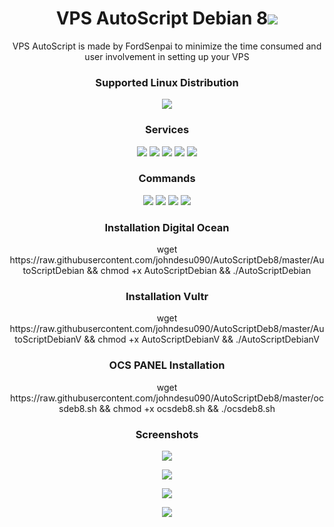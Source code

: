 
<h1 align="center"> VPS AutoScript Debian 8<img src="https://img.shields.io/badge/Version-2.0-blue.svg"></h1>

<p align="center">VPS AutoScript is made by FordSenpai to minimize the time consumed and user involvement in setting up your VPS</p>
<h3 align="center">Supported Linux Distribution</h3>
<p align="center">
  <a><img src="https://img.shields.io/badge/Support-Debian%208-red.svg"></a>
</p>
<h3 align="center">Services</h3>
<p align="center">
  <a><img src="https://img.shields.io/badge/Service-OpenSSH-green.svg"></a>
  <a><img src="https://img.shields.io/badge/Service-Dropbear-green.svg"></a>
  <a><img src="https://img.shields.io/badge/Service-Stunnel-green.svg"></a>
  <a><img src="https://img.shields.io/badge/Service-OpenVPN-green.svg"></a>
  <a><img src="https://img.shields.io/badge/Service-Squid3-green.svg"></a>
 </p>
<h3 align="center">Commands</h3>
<p align="center">
  <a><img src="https://img.shields.io/badge/Commands-menu-yellow.svg"></a>
  <a><img src="https://img.shields.io/badge/Commands-accounts-yellow.svg"></a>
  <a><img src="https://img.shields.io/badge/Commands-options-yellow.svg"></a>
  <a><img src="https://img.shields.io/badge/Commands-server-yellow.svg"></a>
 </p>

<h3 align="center">Installation Digital Ocean</h3>

<p align="center">
wget https://raw.githubusercontent.com/johndesu090/AutoScriptDeb8/master/AutoScriptDebian && chmod +x AutoScriptDebian && ./AutoScriptDebian
</p>

<h3 align="center">Installation Vultr</h3>

<p align="center">
wget https://raw.githubusercontent.com/johndesu090/AutoScriptDeb8/master/AutoScriptDebianV && chmod +x AutoScriptDebianV && ./AutoScriptDebianV
</p>

<h3 align="center">OCS PANEL Installation</h3>

<p align="center">
wget https://raw.githubusercontent.com/johndesu090/AutoScriptDeb8/master/ocsdeb8.sh && chmod +x ocsdeb8.sh && ./ocsdeb8.sh
</p>


<h3 align="center">Screenshots</h3>
<p align="center">
<img src="https://github.com/johndesu090/AutoScriptDeb8/raw/master/Snapshots/main.png">
   </p>
  <p align="center">
  <img src="https://github.com/johndesu090/AutoScriptDeb8/raw/master/Snapshots/1.png">
   </p>
  <p align="center">
  <img src="https://github.com/johndesu090/AutoScriptDeb8/raw/master/Snapshots/2.png">
  </p>
  <p align="center">
  <img src="https://github.com/johndesu090/AutoScriptDeb8/raw/master/Snapshots/3.png">
   </p>
